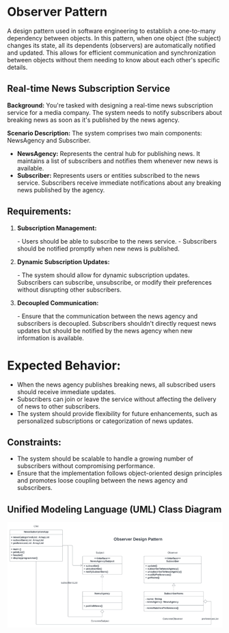 # Observer Pattern

A design pattern used in software engineering to establish a one-to-many dependency between objects. In this pattern, when one object (the subject) changes its state, all its dependents (observers) are automatically notified and updated. This allows for efficient communication and synchronization between objects without them needing to know about each other's specific details.

## Real-time News Subscription Service

**Background:** You're tasked with designing a real-time news subscription service for a media company. The system needs to notify subscribers about breaking news as soon as it's published by the news agency. <br>

**Scenario Description:** The system comprises two main components: NewsAgency and Subscriber.

- **NewsAgency:** Represents the central hub for publishing news. It maintains a list of subscribers and notifies them whenever new news is available. <br>
- **Subscriber:** Represents users or entities subscribed to the news service. Subscribers receive immediate notifications about any breaking news published by the agency.<br> </ul>

## Requirements:

1. **Subscription Management:**
<ul>
- Users should be able to subscribe to the news service.
- Subscribers should be notified promptly when new news is published. </ul>

2. **Dynamic Subscription Updates:**
<ul>
- The system should allow for dynamic subscription updates. Subscribers can subscribe, unsubscribe, or modify their preferences without disrupting other subscribers.
</ul>

3. **Decoupled Communication:**
<ul>
- Ensure that the communication between the news agency and subscribers is decoupled. Subscribers shouldn't directly request news updates but should be notified by the news agency when new information is available.  </ul>

# Expected Behavior:
- When the news agency publishes breaking news, all subscribed users should receive immediate updates.
- Subscribers can join or leave the service without affecting the delivery of news to other subscribers.
- The system should provide flexibility for future enhancements, such as personalized subscriptions or categorization of news updates.

## Constraints:
- The system should be scalable to handle a growing number of subscribers without compromising performance.
- Ensure that the implementation follows object-oriented design principles and promotes loose coupling between the news agency and subscribers.


## Unified Modeling Language (UML) Class Diagram

<p align="center">
    <img src="image-1.png" alt="Centered Image" /><br>
</p>